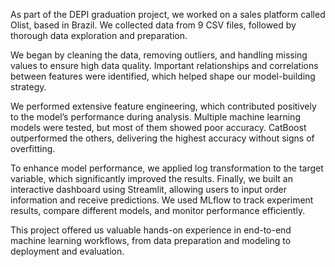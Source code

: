 As part of the DEPI graduation project, we worked on a sales platform called Olist, based in Brazil. We collected data from 9 CSV files, followed by thorough data exploration and preparation.

We began by cleaning the data, removing outliers, and handling missing values to ensure high data quality. Important relationships and correlations between features were identified, which helped shape our model-building strategy.

We performed extensive feature engineering, which contributed positively to the model’s performance during analysis. Multiple machine learning models were tested, but most of them showed poor accuracy. CatBoost outperformed the others, delivering the highest accuracy without signs of overfitting.

To enhance model performance, we applied log transformation to the target variable, which significantly improved the results. Finally, we built an interactive dashboard using Streamlit, allowing users to input order information and receive predictions. We used MLflow to track experiment results, compare different models, and monitor performance efficiently.

This project offered us valuable hands-on experience in end-to-end machine learning workflows, from data preparation and modeling to deployment and evaluation.
